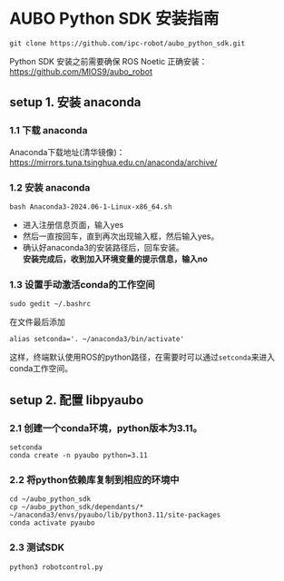 # AUBO Python SDK 安装指南 
```
git clone https://github.com/ipc-robot/aubo_python_sdk.git
```
Python SDK 安装之前需要确保 ROS Noetic 正确安装：<https://github.com/MIOS9/aubo_robot>

## setup 1. 安装 anaconda
### 1.1 下载 anaconda  
Anaconda下载地址(清华镜像)：<https://mirrors.tuna.tsinghua.edu.cn/anaconda/archive/> 
### 1.2 安装 anaconda  
```
bash Anaconda3-2024.06-1-Linux-x86_64.sh
```
* 进入注册信息页面，输入yes   
* 然后一直按回车，直到再次出现输入框，然后输入yes。  
* 确认好anaconda3的安装路径后，回车安装。  
**安装完成后，收到加入环境变量的提示信息，输入no**  
### 1.3 设置手动激活conda的工作空间  
```
sudo gedit ~/.bashrc
```  
在文件最后添加  
```
alias setconda='. ~/anaconda3/bin/activate'
```
这样，终端默认使用ROS的python路径，在需要时可以通过`setconda`来进入conda工作空间。

## setup 2. 配置 libpyaubo
### 2.1 创建一个conda环境，python版本为3.11。
```
setconda
conda create -n pyaubo python=3.11
```
### 2.2 将python依赖库复制到相应的环境中
```
cd ~/aubo_python_sdk
cp ~/aubo_python_sdk/dependants/* ~/anaconda3/envs/pyaubo/lib/python3.11/site-packages
conda activate pyaubo
```

### 2.3 测试SDK
```
python3 robotcontrol.py
```
